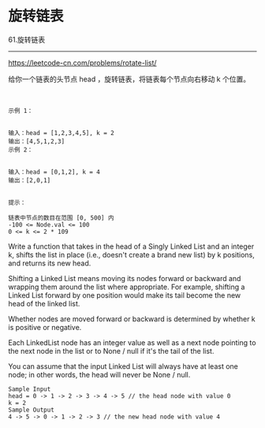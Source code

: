 # 旋转链表

61.旋转链表

---

https://leetcode-cn.com/problems/rotate-list/

给你一个链表的头节点 head ，旋转链表，将链表每个节点向右移动 k 个位置。

 
```
示例 1：


输入：head = [1,2,3,4,5], k = 2
输出：[4,5,1,2,3]
示例 2：


输入：head = [0,1,2], k = 4
输出：[2,0,1]
 

提示：

链表中节点的数目在范围 [0, 500] 内
-100 <= Node.val <= 100
0 <= k <= 2 * 109
```


Write a function that takes in the head of a Singly Linked List and an integer k, shifts the list in place (i.e., doesn't create a brand new list) by k positions, and returns its new head.

Shifting a Linked List means moving its nodes forward or backward and wrapping them around the list where appropriate. For example, shifting a Linked List forward by one position would make its tail become the new head of the linked list.

Whether nodes are moved forward or backward is determined by whether k is positive or negative.

Each LinkedList node has an integer value as well as a next node pointing to the next node in the list or to None / null if it's the tail of the list.

You can assume that the input Linked List will always have at least one node; in other words, the head will never be None / null.

```
Sample Input
head = 0 -> 1 -> 2 -> 3 -> 4 -> 5 // the head node with value 0
k = 2
Sample Output
4 -> 5 -> 0 -> 1 -> 2 -> 3 // the new head node with value 4
```